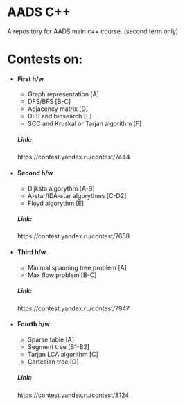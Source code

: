 <h1>AADS C++</h1>
<p>A repository for AADS main c++ course. (second term only)</p>

<h1>Contests on:</h1>
<ul>
  <li>
    <h4>First h/w</h4>
    <ul>
      <li>Graph representation [A]</li>
      <li>DFS/BFS [B-C]</li>
      <li>Adjacency matrix [D]</li>
      <li>DFS and binsearch [E]</li>
      <li>SCC and Kruskal or Tarjan algorithm [F]</li>
    </ul>
    <h5>Link:</h5>
    https://contest.yandex.ru/contest/7444
  </li>
  <li>
    <h4>Second h/w</h4>
    <ul>
      <li>Dijksta algorythm [A-B]</li>
      <li>A-star/IDA-star algorythms [C-D2]</li>
      <li>Floyd algorythm [E]</li>
    </ul>
    <h5>Link:</h5>
    https://contest.yandex.ru/contest/7658
  </li>
  <li>
    <h4>Third h/w</h4>
    <ul>
      <li>Minimal spanning tree problem [A]</li>
      <li>Max flow problem [B-C]</li>
    </ul>
    <h5>Link:</h5>
    https://contest.yandex.ru/contest/7947
  </li>
  <li>
    <h4>Fourth h/w</h4>
    <ul>
      <li>Sparse table [A]</li>
      <li>Segment tree [B1-B2]</li>
      <li>Tarjan LCA algorithm [C]</li>
      <li>Cartesian tree [D]</li>
    </ul>
    <h5>Link:</h5>
    https://contest.yandex.ru/contest/8124
  </li>
</ul>
